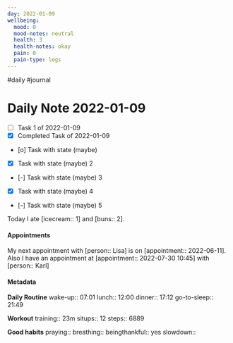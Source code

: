 ```yaml
---
day: 2022-01-09
wellbeing:
  mood: 0
  mood-notes: neutral
  health: 3
  health-notes: okay
  pain: 0
  pain-type: legs
---
```

#daily #journal

# Daily Note 2022-01-09

- [ ] Task 1 of 2022-01-09
- [x] Completed Task of 2022-01-09
- [o] Task with state (maybe)
- [x] Task with state (maybe) 2
- [-] Task with state (maybe) 3
- [x] Task with state (maybe) 4
- [-] Task with state (maybe) 5

Today I ate [icecream:: 1] and [buns:: 2].

#### Appointments
My next appointment with [person:: Lisa] is on [appointment:: 2022-06-11].
Also I have an appointment at [appointment:: 2022-07-30 10:45] with [person:: Karl]

#### Metadata

**Daily Routine**
wake-up:: 07:01
lunch:: 12:00
dinner:: 17:12
go-to-sleep:: 21:49

**Workout**
training:: 23m
situps:: 12
steps:: 6889

**Good habits**
praying:: 
breathing:: 
beingthankful:: yes
slowdown:: 
